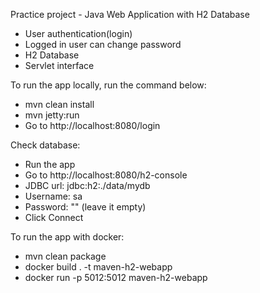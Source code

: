 Practice project - Java Web Application with H2 Database
- User authentication(login)
- Logged in user can change password
- H2 Database
- Servlet interface

To run the app locally, run the command below:
- mvn clean install
- mvn jetty:run
- Go to http://localhost:8080/login

Check database:
- Run the app
- Go to http://localhost:8080/h2-console
- JDBC url: jdbc:h2:./data/mydb
- Username: sa
- Password: "" (leave it empty)
- Click Connect


To run the app with docker:
- mvn clean package
- docker build . -t maven-h2-webapp
- docker run -p 5012:5012 maven-h2-webapp
